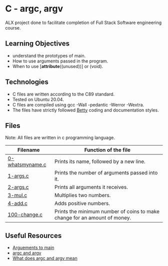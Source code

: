 # C - argc, argv
ALX project done to facilitate completion of Full Stack Software engineering course.

## Learning Objectives 
* understand the prototypes of main. 
* How to use arguments passed in the program.
* When to use [__attribute__((unused))] or (void).

## Technologies
* C files are written according to the C89 standard.
* Tested on Ubuntu 20.04.
* C files are compiled using gcc -Wall -pedantic -Werror -Wextra.
* The files have strictly followed [Betty](https://github.com/holbertonschool/Betty) coding and documentation styles.

## Files
Note: All files are written in c programming language.

| **Filename** | **Function of the file** |
| ---------- | ------------ |
| [0-whatsmyname.c]() | Prints its name, followed by a new line. |
| [1-args.c]() | Prints the number of arguments passed into it. |
| [2-args.c]() | Prints all arguments it receives. |
| [3-mul.c]() | Multiplies two numbers. |
| [4-add.c]() | Adds positive numbers. |
| [100-change.c]() | Prints the minimum number of coins to make change for an amount of money. |

## Useful Resources
* [Arguements to main](https://publications.gbdirect.co.uk//c_book/chapter10/arguments_to_main.html)
* [argc and argv](http://crasseux.com/books/ctutorial/argc-and-argv.html)
* [What does argc and argv mean](https://www.youtube.com/watch?v=aP1ijjeZc24)
